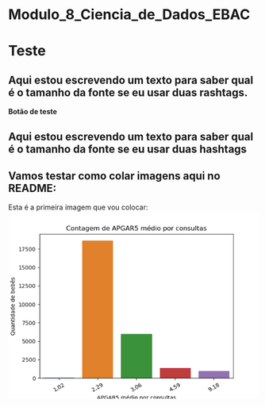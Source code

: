# Modulo_8_Ciencia_de_Dados_EBAC

# Teste


## Aqui estou escrevendo um texto para saber qual é o tamanho da fonte se eu usar duas rashtags.





<b> Botão de teste </b> 


## Aqui estou escrevendo um texto para saber qual é o tamanho da fonte se eu usar duas hashtags

## Vamos testar como colar imagens aqui no README:

Esta é a primeira imagem que vou colocar:
![Gráfico APGAR5](imagens/Contagem_de_APGAR5_medio_por_consultas.png)

